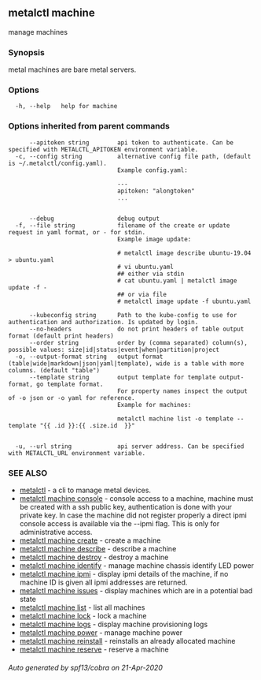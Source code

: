 ## metalctl machine

manage machines

### Synopsis

metal machines are bare metal servers.

### Options

```
  -h, --help   help for machine
```

### Options inherited from parent commands

```
      --apitoken string        api token to authenticate. Can be specified with METALCTL_APITOKEN environment variable.
  -c, --config string          alternative config file path, (default is ~/.metalctl/config.yaml).
                               Example config.yaml:
                               
                               ---
                               apitoken: "alongtoken"
                               ...
                               
                               
      --debug                  debug output
  -f, --file string            filename of the create or update request in yaml format, or - for stdin.
                               Example image update:
                               
                               # metalctl image describe ubuntu-19.04 > ubuntu.yaml
                               # vi ubuntu.yaml
                               ## either via stdin
                               # cat ubuntu.yaml | metalctl image update -f -
                               ## or via file
                               # metalctl image update -f ubuntu.yaml
                               
      --kubeconfig string      Path to the kube-config to use for authentication and authorization. Is updated by login.
      --no-headers             do not print headers of table output format (default print headers)
      --order string           order by (comma separated) column(s), possible values: size|id|status|event|when|partition|project
  -o, --output-format string   output format (table|wide|markdown|json|yaml|template), wide is a table with more columns. (default "table")
      --template string        output template for template output-format, go template format.
                               For property names inspect the output of -o json or -o yaml for reference.
                               Example for machines:
                               
                               metalctl machine list -o template --template "{{ .id }}:{{ .size.id  }}"
                               
                               
  -u, --url string             api server address. Can be specified with METALCTL_URL environment variable.
```

### SEE ALSO

* [metalctl](metalctl.md)	 - a cli to manage metal devices.
* [metalctl machine console](metalctl_machine_console.md)	 - console access to a machine, machine must be created with a ssh public key, authentication is done with your private key.
In case the machine did not register properly a direct ipmi console access is available via the --ipmi flag. This is only for administrative access.
* [metalctl machine create](metalctl_machine_create.md)	 - create a machine
* [metalctl machine describe](metalctl_machine_describe.md)	 - describe a machine
* [metalctl machine destroy](metalctl_machine_destroy.md)	 - destroy a machine
* [metalctl machine identify](metalctl_machine_identify.md)	 - manage machine chassis identify LED power
* [metalctl machine ipmi](metalctl_machine_ipmi.md)	 - display ipmi details of the machine, if no machine ID is given all ipmi addresses are returned.
* [metalctl machine issues](metalctl_machine_issues.md)	 - display machines which are in a potential bad state
* [metalctl machine list](metalctl_machine_list.md)	 - list all machines
* [metalctl machine lock](metalctl_machine_lock.md)	 - lock a machine
* [metalctl machine logs](metalctl_machine_logs.md)	 - display machine provisioning logs
* [metalctl machine power](metalctl_machine_power.md)	 - manage machine power
* [metalctl machine reinstall](metalctl_machine_reinstall.md)	 - reinstalls an already allocated machine
* [metalctl machine reserve](metalctl_machine_reserve.md)	 - reserve a machine

###### Auto generated by spf13/cobra on 21-Apr-2020

